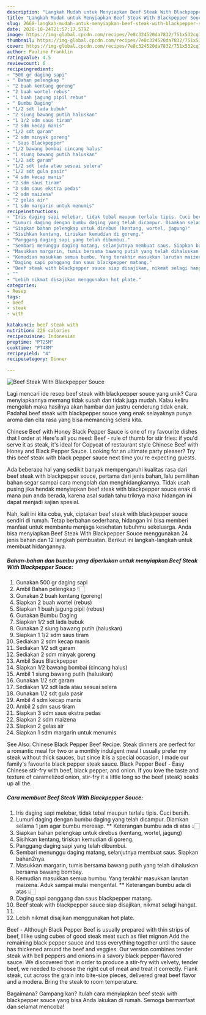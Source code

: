```yaml
---
description: "Langkah Mudah untuk Menyiapkan Beef Steak With Blackpepper Souce, Sempurna"
title: "Langkah Mudah untuk Menyiapkan Beef Steak With Blackpepper Souce, Sempurna"
slug: 2668-langkah-mudah-untuk-menyiapkan-beef-steak-with-blackpepper-souce-sempurna
date: 2020-10-24T21:57:17.579Z
image: https://img-global.cpcdn.com/recipes/7e8c324520da7832/751x532cq70/beef-steak-with-blackpepper-souce-foto-resep-utama.jpg
thumbnail: https://img-global.cpcdn.com/recipes/7e8c324520da7832/751x532cq70/beef-steak-with-blackpepper-souce-foto-resep-utama.jpg
cover: https://img-global.cpcdn.com/recipes/7e8c324520da7832/751x532cq70/beef-steak-with-blackpepper-souce-foto-resep-utama.jpg
author: Pauline Franklin
ratingvalue: 4.5
reviewcount: 6
recipeingredient:
- "500 gr daging sapi"
- " Bahan pelengkap "
- "2 buah kentang goreng"
- "2 buah wortel rebus"
- "1 buah jagung pipil rebus"
- " Bumbu Daging"
- "1/2 sdt lada bubuk"
- "2 siung bawang putih haluskan"
- "1 1/2 sdm saus tiram"
- "2 sdm kecap manis"
- "1/2 sdt garam"
- "2 sdm minyak goreng"
- " Saus Blackpepper"
- "1/2 bawang bombai cincang halus"
- "1 siung bawang putih haluskan"
- "1/2 sdt garam"
- "1/2 sdt lada atau sesuai selera"
- "1/2 sdt gula pasir"
- "4 sdm kecap manis"
- "2 sdm saus tiram"
- "3 sdm saus ekstra pedas"
- "2 sdm maizena"
- "2 gelas air"
- "1 sdm margarin untuk menumis"
recipeinstructions:
- "Iris daging sapi melebar, tidak tebal maupun terlalu tipis. Cuci bersih."
- "Lumuri daging dengan bumbu daging yang telah dicampur. Diamkan selama 1 jam agar bumbu meresap. ** Keterangan bumbu ada di atas 👆🏻"
- "Siapkan bahan pelengkap untuk direbus (kentang, wortel, jagung)"
- "Sisihkan kentang, tiriskan kemudian di goreng."
- "Panggang daging sapi yang telah dibumbui."
- "Sembari menunggu daging matang, selanjutnya membuat saus. Siapkan bahan2nya."
- "Masukkan margarin, tumis bersama bawang putih yang telah dihaluskan bersama bawang bombay."
- "Kemudian masukkan semua bumbu. Yang terakhir masukkan larutan maizena. Aduk sampai mulai mengental. ** Keterangan bumbu ada di atas 👆🏻"
- "Daging sapi panggang dan saus blackpepper matang."
- "Beef steak with blackpepper sauce siap disajikan, nikmat selagi hangat."
- ""
- "Lebih nikmat disajikan menggunakan hot plate."
categories:
- Resep
tags:
- beef
- steak
- with

katakunci: beef steak with 
nutrition: 226 calories
recipecuisine: Indonesian
preptime: "PT25M"
cooktime: "PT48M"
recipeyield: "4"
recipecategory: Dinner

---
```



![Beef Steak With Blackpepper Souce](https://img-global.cpcdn.com/recipes/7e8c324520da7832/751x532cq70/beef-steak-with-blackpepper-souce-foto-resep-utama.jpg)

Lagi mencari ide resep beef steak with blackpepper souce yang unik? Cara menyiapkannya memang tidak susah dan tidak juga mudah. Kalau keliru mengolah maka hasilnya akan hambar dan justru cenderung tidak enak. Padahal beef steak with blackpepper souce yang enak selayaknya punya aroma dan cita rasa yang bisa memancing selera kita.

Chinese Beef with Honey Black Pepper Sauce is one of my favourite dishes that I order at Here&#39;s all you need: Beef - rule of thumb for stir fries: if you&#39;d serve it as steak, it&#39;s ideal for Copycat of restaurant style Chinese Beef with Honey and Black Pepper Sauce. Looking for an ultimate party pleaser? Try this beef steak with black pepper sauce next time you&#39;re expecting guests.

Ada beberapa hal yang sedikit banyak mempengaruhi kualitas rasa dari beef steak with blackpepper souce, pertama dari jenis bahan, lalu pemilihan bahan segar sampai cara mengolah dan menghidangkannya. Tidak usah pusing jika hendak menyiapkan beef steak with blackpepper souce enak di mana pun anda berada, karena asal sudah tahu triknya maka hidangan ini dapat menjadi sajian spesial.


Nah, kali ini kita coba, yuk, ciptakan beef steak with blackpepper souce sendiri di rumah. Tetap berbahan sederhana, hidangan ini bisa memberi manfaat untuk membantu menjaga kesehatan tubuhmu sekeluarga. Anda bisa menyiapkan Beef Steak With Blackpepper Souce menggunakan 24 jenis bahan dan 12 langkah pembuatan. Berikut ini langkah-langkah untuk membuat hidangannya.

<!--inarticleads1-->

##### Bahan-bahan dan bumbu yang diperlukan untuk menyiapkan Beef Steak With Blackpepper Souce:

1. Gunakan 500 gr daging sapi
1. Ambil  Bahan pelengkap 👇🏻
1. Gunakan 2 buah kentang (goreng)
1. Siapkan 2 buah wortel (rebus)
1. Siapkan 1 buah jagung pipil (rebus)
1. Gunakan  Bumbu Daging
1. Siapkan 1/2 sdt lada bubuk
1. Gunakan 2 siung bawang putih (haluskan)
1. Siapkan 1 1/2 sdm saus tiram
1. Sediakan 2 sdm kecap manis
1. Sediakan 1/2 sdt garam
1. Sediakan 2 sdm minyak goreng
1. Ambil  Saus Blackpepper
1. Siapkan 1/2 bawang bombai (cincang halus)
1. Ambil 1 siung bawang putih (haluskan)
1. Gunakan 1/2 sdt garam
1. Sediakan 1/2 sdt lada atau sesuai selera
1. Gunakan 1/2 sdt gula pasir
1. Ambil 4 sdm kecap manis
1. Ambil 2 sdm saus tiram
1. Siapkan 3 sdm saus ekstra pedas
1. Siapkan 2 sdm maizena
1. Siapkan 2 gelas air
1. Siapkan 1 sdm margarin untuk menumis


See Also: Chinese Black Pepper Beef Recipe. Steak dinners are perfect for a romantic meal for two or a monthly indulgent meal I usually prefer my steak without thick sauces, but since it is a special occasion, I made our family&#39;s favourite black pepper steak sauce. Black Pepper Beef - Easy Chinese stir-fry with beef, black pepper, and onion. If you love the taste and texture of caramelized onion, stir-fry it a little long so the beef (steak) soaks up all the. 

<!--inarticleads2-->

##### Cara membuat Beef Steak With Blackpepper Souce:

1. Iris daging sapi melebar, tidak tebal maupun terlalu tipis. Cuci bersih.
1. Lumuri daging dengan bumbu daging yang telah dicampur. Diamkan selama 1 jam agar bumbu meresap. ** Keterangan bumbu ada di atas 👆🏻
1. Siapkan bahan pelengkap untuk direbus (kentang, wortel, jagung)
1. Sisihkan kentang, tiriskan kemudian di goreng.
1. Panggang daging sapi yang telah dibumbui.
1. Sembari menunggu daging matang, selanjutnya membuat saus. Siapkan bahan2nya.
1. Masukkan margarin, tumis bersama bawang putih yang telah dihaluskan bersama bawang bombay.
1. Kemudian masukkan semua bumbu. Yang terakhir masukkan larutan maizena. Aduk sampai mulai mengental. ** Keterangan bumbu ada di atas 👆🏻
1. Daging sapi panggang dan saus blackpepper matang.
1. Beef steak with blackpepper sauce siap disajikan, nikmat selagi hangat.
1. 
1. Lebih nikmat disajikan menggunakan hot plate.


Beef - Although Black Pepper Beef is usually prepared with thin strips of beef, I like using cubes of good steak meat such as filet mignon Add the remaining black pepper sauce and toss everything together until the sauce has thickened around the beef and veggies. Our version combines tender steak with bell peppers and onions in a savory black pepper-flavored sauce. We discovered that in order to produce a stir-fry with velvety, tender beef, we needed to choose the right cut of meat and treat it correctly. Flank steak, cut across the grain into bite-size pieces, delivered great beef flavor and a modera. Bring the steak to room temperature. 

Bagaimana? Gampang kan? Itulah cara menyiapkan beef steak with blackpepper souce yang bisa Anda lakukan di rumah. Semoga bermanfaat dan selamat mencoba!
